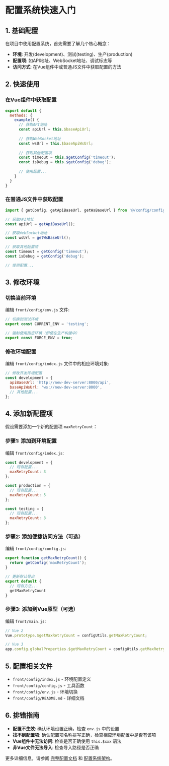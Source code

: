 # 配置系统快速入门

## 1. 基础配置

在项目中使用配置系统，首先需要了解几个核心概念：

- **环境**: 开发(development)、测试(testing)、生产(production)
- **配置项**: 如API地址、WebSocket地址、调试标志等
- **访问方式**: 在Vue组件中或普通JS文件中获取配置的方法

## 2. 快速使用

### 在Vue组件中获取配置

```javascript
export default {
  methods: {
    example() {
      // 获取API地址
      const apiUrl = this.$baseApiUrl;
      
      // 获取WebSocket地址
      const wsUrl = this.$baseApiWsUrl;
      
      // 获取其他配置项
      const timeout = this.$getConfig('timeout');
      const isDebug = this.$getConfig('debug');
      
      // 使用配置...
    }
  }
}
```

### 在普通JS文件中获取配置

```javascript
import { getConfig, getApiBaseUrl, getWsBaseUrl } from '@/config/config';

// 获取API地址
const apiUrl = getApiBaseUrl();

// 获取WebSocket地址
const wsUrl = getWsBaseUrl();

// 获取其他配置项
const timeout = getConfig('timeout');
const isDebug = getConfig('debug');

// 使用配置...
```

## 3. 修改环境

### 切换当前环境

编辑 `front/config/env.js` 文件:

```javascript
// 切换到测试环境
export const CURRENT_ENV = 'testing';

// 强制使用指定环境（即使在生产构建中）
export const FORCE_ENV = true;
```

### 修改环境配置

编辑 `front/config/index.js` 文件中的相应环境对象:

```javascript
// 修改开发环境配置
const development = {
  apiBaseUrl: 'http://new-dev-server:8000/api',
  baseApiWsUrl: 'ws://new-dev-server:8000',
  // 其他配置...
};
```

## 4. 添加新配置项

假设需要添加一个新的配置项 `maxRetryCount`：

### 步骤1: 添加到环境配置

编辑 `front/config/index.js`:

```javascript
const development = {
  // 现有配置...
  maxRetryCount: 3
};

const production = {
  // 现有配置...
  maxRetryCount: 5
};

const testing = {
  // 现有配置...
  maxRetryCount: 3
};
```

### 步骤2: 添加便捷访问方法（可选）

编辑 `front/config/config.js`:

```javascript
export function getMaxRetryCount() {
  return getConfig('maxRetryCount');
}

// 更新默认导出
export default {
  // 现有方法...
  getMaxRetryCount
}
```

### 步骤3: 添加到Vue原型（可选）

编辑 `front/main.js`:

```javascript
// Vue 2
Vue.prototype.$getMaxRetryCount = configUtils.getMaxRetryCount;

// Vue 3
app.config.globalProperties.$getMaxRetryCount = configUtils.getMaxRetryCount;
```

## 5. 配置相关文件

- `front/config/index.js` - 环境配置定义
- `front/config/config.js` - 工具函数
- `front/config/env.js` - 环境切换
- `front/config/README.md` - 详细文档

## 6. 排错指南

- **配置不生效**: 确认环境设置正确，检查 `env.js` 中的设置
- **找不到配置项**: 确认配置项名称拼写正确，检查相应环境配置中是否有该项
- **Vue组件中无法访问**: 检查是否正确使用 `this.$xxx` 语法
- **非Vue文件无法导入**: 检查导入路径是否正确

更多详细信息，请参阅 [完整配置文档](../config/README.md) 和 [配置系统架构](configuration.md)。 